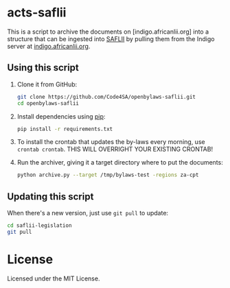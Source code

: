 # acts-saflii

This is a script to archive the documents on [indigo.africanlii.org] into a
structure that can be ingested into [SAFLII](http://www.saflii.org/) by pulling them from the Indigo server at [indigo.africanlii.org](https://indigo.africanlii.org).

## Using this script

1. Clone it from GitHub:

    ```bash
    git clone https://github.com/Code4SA/openbylaws-saflii.git
    cd openbylaws-saflii
    ```

2. Install dependencies using [pip](https://pip.pypa.io/en/stable/):

    ```bash
    pip install -r requirements.txt
    ```

3. To install the crontab that updates the by-laws every morning, use ``crontab crontab``. THIS WILL OVERRIGHT YOUR EXISTING CRONTAB!

4. Run the archiver, giving it a target directory where to put the documents:

    ```bash
    python archive.py --target /tmp/bylaws-test -regions za-cpt
    ```


## Updating this script

When there's a new version, just use ``git pull`` to update:

```bash
cd saflii-legislation
git pull
```

# License

Licensed under the MIT License.
